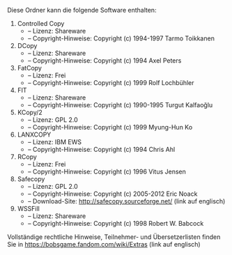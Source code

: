 ﻿Diese Ordner kann die folgende Software enthalten:

1. Controlled Copy
   - – Lizenz: Shareware
   - – Copyright-Hinweise: Copyright (c) 1994-1997 Tarmo Toikkanen
2. DCopy
   - – Lizenz: Shareware
   - – Copyright-Hinweise: Copyright (c) 1994 Axel Peters
3. FatCopy
   - – Lizenz: Frei
   - – Copyright-Hinweise: Copyright (c) 1999 Rolf Lochbühler
4. FIT
   - – Lizenz: Shareware
   - – Copyright-Hinweise: Copyright (c) 1990-1995 Turgut Kalfaoğlu
5. KCopy/2
   - – Lizenz: GPL 2.0
   - – Copyright-Hinweise: Copyright (c) 1999 Myung-Hun Ko
6. LANXCOPY
   - – Lizenz: IBM EWS
   - – Copyright-Hinweise: Copyright (c) 1994 Chris Ahl
7. RCopy
   - – Lizenz: Frei
   - – Copyright-Hinweise: Copyright (c) 1996 Vitus Jensen
8. Safecopy
   - – Lizenz: GPL 2.0
   - – Copyright-Hinweise: Copyright (c) 2005-2012 Eric Noack
   - – Download-Site: http://safecopy.sourceforge.net/ (link auf englisch)
9. WSSFill
   - – Lizenz: Shareware
   - – Copyright-Hinweise: Copyright (c) 1998 Robert W. Babcock

Vollständige rechtliche Hinweise, Teilnehmer- und Übersetzerlisten finden Sie in https://bobsgame.fandom.com/wiki/Extras (link auf englisch)

